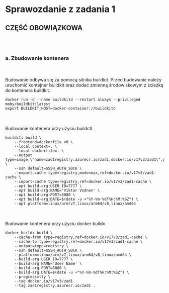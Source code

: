 # Sprawozdanie z zadania 1

## CZĘŚĆ OBOWIĄZKOWA
<br/><br/>
### a. Zbudowanie kontenera
<br/><br/>
Budowanie odbywa się za pomocą silnika buildkit. Przed budowanie należy uruchomić kontejner buildkit oraz dodać zmienną środowiskowym z ścieżką do kontenera buildkit.   
```
docker run -d --name buildkitd --restart always --privileged moby/buildkit:latest
export BUILDKIT_HOST=docker-container://buildkitd
```
<br/><br/>
Budowanie kontenera przy użyciu buildctl.
```
buildctl build \
    --frontend=dockerfile.v0 \
    --local context=. \
    --local dockerfile=. \
    --output type=image,\"name=zad1registry.azurecr.io/zad1,docker.io/v17v3/zad1\",push=true \
    --ssh default=$SSH_AUTH_SOCK \
    --export-cache type=registry,mode=max,ref=docker.io/v17v3/zad1-cache \
    --import-cache type=registry,ref=docker.io/v17v3/zad1-cache \
    --opt build-arg:USER_ID=7777 \
    --opt build-arg:NAME='Viktor Vodnev' \
    --opt build-arg:PORT=8080 \
    --opt build-arg:DATE=$(date -u +"%Y-%m-%dT%H:%M:%SZ") \
    --opt platform=linux/arm/v7,linux/arm64/v8,linux/amd64
```
<br/><br/>
Budowanie kontenera przy użyciu docker buildx.
```
docker buildx build \
    --cache-from type=registry,ref=docker.io/v17v3/zad1-cache \
    --cache-to type=registry,ref=docker.io/v17v3/zad1-cache \
    --output=type=registry \
    --ssh default=$SSH_AUTH_SOCK \
    --platform=linux/arm/v7,linux/arm64/v8,linux/amd64 \
    --build-arg USER_ID=7777 \
    --build-arg NAME='User Name' \
    --build-arg PORT=8080 \
    --build-arg DATE=$(date -u +"%Y-%m-%dT%H:%M:%SZ") \
    --progress=tty \
    --tag docker.io/v17v3/zad1
    --tag zad1registry.azurecr.io/zad1 .
```
